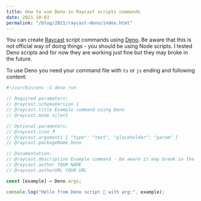 ```yaml
---
title: How to use Deno in Raycast scripts commands
date: 2021-10-03
permalink: "/blog/2021/raycast-deno/index.html"
---
```


You can create [Raycast](https://www.raycast.com) script commands using [Deno](https://deno.land).
Be aware that this is not official way of doing things - you should be using Node scripts. I tested
Deno scripts and for now they are working just fine but they may broke in the future.

To use Deno you need your command file with `ts` or `js` ending and following content:

```typescript
#!/usr/bin/env -S deno run

// Required parameters:
// @raycast.schemaVersion 1
// @raycast.title Example command using Deno
// @raycast.mode silent

// Optional parameters:
// @raycast.icon ❓
// @raycast.argument1 { "type": "text", "placeholder": "param" }
// @raycast.packageName Deno

// Documentation:
// @raycast.description Example command - be aware it may break in the future
// @raycast.author YOUR NAME
// @raycast.authorURL YOUR URL

const [example] = Deno.args;

console.log("Hello from Deno script 👋 with arg:", example);
```
